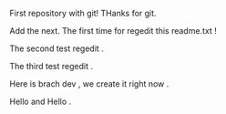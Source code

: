 First repository with git!
THanks for git.

Add the next.
The first time for regedit this readme.txt !


The second test regedit .

The third  test regedit .

Here is brach dev , we create it right now .


Hello and Hello .

